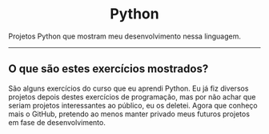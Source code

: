 <h1 align="center">Python</h1>
Projetos Python que mostram meu desenvolvimento nessa linguagem.
<hr />
<h2>O que são estes exercícios mostrados?</h2>
<p>São alguns exercícios do curso que eu aprendi Python. Eu já fiz diversos projetos depois destes exercícios de programação, mas por não achar que seriam projetos interessantes ao público, eu os deletei. Agora que conheço mais o GitHub, pretendo ao menos manter privado meus futuros projetos em fase de desenvolvimento.</p>
